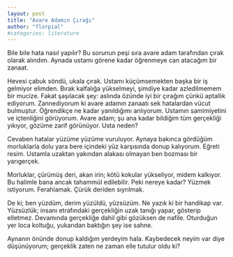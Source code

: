 ```yaml
---
layout: post
title: "Avare Adamın Çırağı"
author: "florpial"
#categories: literature
---
```


Bile bile hata nasıl yapılır? Bu sorunun peşi sıra avare adam tarafından çırak olarak alındım. Aynada ustamı görene kadar öğrenmeye can atacağım 
bir zanaat.

Hevesi çabuk söndü, ukala çırak. Ustamı küçümsemekten başka bir iş gelmiyor elimden. Bırak kalfalığa yükselmeyi, şimdiye kadar azledilmemem bir mucize. Fakat şaşılacak şey: aslında özünde iyi bir çırağım çünkü aptallık ediyorum. Zannediyorum ki avare adamın zanaatı sek hatalardan vücut bulmuştur. Öğrendikçe ne kadar yanıldığımı anlıyorum. Ustamın samimiyetini ve içtenliğini görüyorum. Avare adam; şu ana kadar bildiğim tüm
gerçekliği yıkıyor, gözüme zarif görünüyor. Usta neden?

Cevaben hatalar yüzüme yüzüme vuruluyor. Aynaya bakınca gördüğüm morluklarla dolu yara bere içindeki yüz karşısında donup kalıyorum. Eğreti resim. Ustamla 
uzaktan yakından alakası olmayan ben bozması bir yarıgerçek.

Morluklar, çürümüş deri, akan irin; kötü kokular yükseliyor, midem kalkıyor. Bu halimle bana ancak tahammül edilebilir. Peki nereye kadar? Yüzmek 
istiyorum. Ferahlamak. Çürük deriden sıyrılmak.

De ki; ben yüzdüm, derim yüzüldü, yüzsüzüm. Ne yazık ki bir handikap var. Yüzsüzlük; insanı etrafındaki gerçekliğin uzak tanığı yapar, gösterip 
elletmez. Devamında gerçekliğe dahil gibi gözüksen de nafile. Oturduğun yer loca koltuğu, yukarıdan baktığın şey ise sahne.

Aynanın önünde donup kaldığım yerdeyim hala. Kaybedecek neyim var diye düşünüyorum; gerçeklik zaten ne zaman elle tutulur oldu ki?
